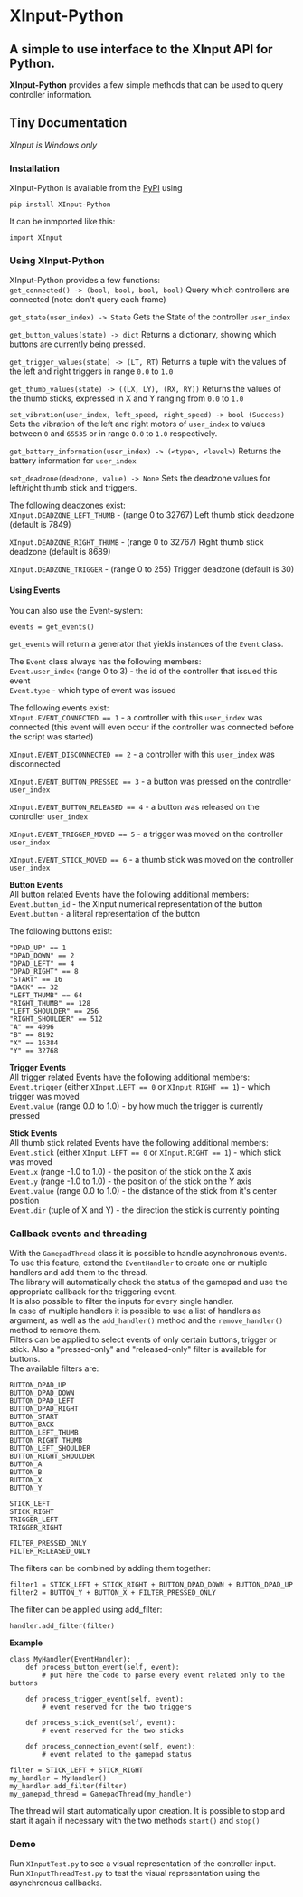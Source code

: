 # XInput\-Python  
## A simple to use interface to the XInput API for Python\.  
**XInput\-Python** provides a few simple methods that can be used to query controller information\.  
  
## Tiny Documentation  
*XInput is Windows only*  
### Installation  
XInput\-Python is available from the [PyPI](https://pypi.org) using  

    pip install XInput-Python
  
It can be inmported like this:  

    import XInput
  
### Using XInput\-Python  
XInput\-Python provides a few functions:  
`get_connected() -> (bool, bool, bool, bool)` Query which controllers are connected (note: don't query each frame)  
  
`get_state(user_index) -> State` Gets the State of the controller `user_index`  
  
`get_button_values(state) -> dict` Returns a dictionary, showing which buttons are currently being pressed\.  
  
`get_trigger_values(state) -> (LT, RT)` Returns a tuple with the values of the left and right triggers in range `0.0` to `1.0`  
  
`get_thumb_values(state) -> ((LX, LY), (RX, RY))` Returns the values of the thumb sticks, expressed in X and Y ranging from `0.0` to `1.0`  
  
`set_vibration(user_index, left_speed, right_speed) -> bool (Success)` Sets the vibration of the left and right motors of `user_index` to values between `0` and `65535` or in range `0.0` to `1.0` respectively\.  
  
`get_battery_information(user_index) -> (<type>, <level>)` Returns the battery information for `user_index`  
  
`set_deadzone(deadzone, value) -> None` Sets the deadzone values for left/right thumb stick and triggers\.  
  
The following deadzones exist:  
`XInput.DEADZONE_LEFT_THUMB` \- (range 0 to 32767) Left thumb stick deadzone (default is 7849)  
  
`XInput.DEADZONE_RIGHT_THUMB` \- (range 0 to 32767) Right thumb stick deadzone (default is 8689)  
  
`XInput.DEADZONE_TRIGGER` \- (range 0 to 255) Trigger deadzone (default is 30)  
  
#### Using Events  
You can also use the Event\-system:  

    events = get_events()
  
  
`get_events` will return a generator that yields instances of the `Event` class\.  
  
The `Event` class always has the following members:  
`Event.user_index` (range 0 to 3) \- the id of the controller that issued this event  
`Event.type` \- which type of event was issued  
  
The following events exist:  
`XInput.EVENT_CONNECTED == 1` \- a controller with this `user_index` was connected (this event will even occur if the controller was connected before the script was started)  
  
`XInput.EVENT_DISCONNECTED == 2` \- a controller with this `user_index` was disconnected  
  
`XInput.EVENT_BUTTON_PRESSED == 3` \- a button was pressed on the controller `user_index`  
  
`XInput.EVENT_BUTTON_RELEASED == 4` \- a button was released on the controller `user_index`  
  
`XInput.EVENT_TRIGGER_MOVED == 5` \- a trigger was moved on the controller `user_index`  
  
`XInput.EVENT_STICK_MOVED == 6` \- a thumb stick was moved on the controller `user_index`  
  
**Button Events**  
All button related Events have the following additional members:  
`Event.button_id` \- the XInput numerical representation of the button  
`Event.button` \- a literal representation of the button  
  
The following buttons exist:  

    "DPAD_UP" == 1
    "DPAD_DOWN" == 2
    "DPAD_LEFT" == 4
    "DPAD_RIGHT" == 8
    "START" == 16
    "BACK" == 32
    "LEFT_THUMB" == 64
    "RIGHT_THUMB" == 128
    "LEFT_SHOULDER" == 256
    "RIGHT_SHOULDER" == 512
    "A" == 4096
    "B" == 8192
    "X" == 16384
    "Y" == 32768
    
  
  
**Trigger Events**  
All trigger related Events have the following additional members:  
`Event.trigger` (either `XInput.LEFT == 0` or `XInput.RIGHT == 1`) \- which trigger was moved  
`Event.value` (range 0\.0 to 1\.0) \- by how much the trigger is currently pressed  
  
**Stick Events**  
All thumb stick related Events have the following additional members:  
`Event.stick` (either `XInput.LEFT == 0` or `XInput.RIGHT == 1`) \- which stick was moved  
`Event.x` (range \-1\.0 to 1\.0) \- the position of the stick on the X axis  
`Event.y` (range \-1\.0 to 1\.0) \- the position of the stick on the Y axis  
`Event.value` (range 0\.0 to 1\.0) \- the distance of the stick from it's center position  
`Event.dir` (tuple of X and Y) \- the direction the stick is currently pointing  
  
### Callback events and threading  
With the `GamepadThread` class it is possible to handle asynchronous events\.  
To use this feature, extend the `EventHandler` to create one or multiple handlers and add them to the thread\.  
The library will automatically check the status of the gamepad and use the appropriate callback for the triggering event\.  
It is also possible to filter the inputs for every single handler\.  
In case of multiple handlers it is possible to use a list of handlers as argument, as well as the `add_handler()` method and the `remove_handler()` method to remove them\.  
Filters can be applied to select events of only certain buttons, trigger or stick\. Also a "pressed\-only" and "released\-only" filter is available for buttons\.  
The available filters are:  

    
    BUTTON_DPAD_UP       
    BUTTON_DPAD_DOWN     
    BUTTON_DPAD_LEFT     
    BUTTON_DPAD_RIGHT    
    BUTTON_START         
    BUTTON_BACK          
    BUTTON_LEFT_THUMB    
    BUTTON_RIGHT_THUMB   
    BUTTON_LEFT_SHOULDER 
    BUTTON_RIGHT_SHOULDER
    BUTTON_A             
    BUTTON_B             
    BUTTON_X             
    BUTTON_Y             
    
    STICK_LEFT           
    STICK_RIGHT          
    TRIGGER_LEFT         
    TRIGGER_RIGHT        
    
    FILTER_PRESSED_ONLY     
    FILTER_RELEASED_ONLY
    
       
  
The filters can be combined by adding them together:  
  

    filter1 = STICK_LEFT + STICK_RIGHT + BUTTON_DPAD_DOWN + BUTTON_DPAD_UP
    filter2 = BUTTON_Y + BUTTON_X + FILTER_PRESSED_ONLY
  
  
The filter can be applied using add\_filter:  
  

    handler.add_filter(filter)
  
  
**Example**  

    class MyHandler(EventHandler):
        def process_button_event(self, event):
            # put here the code to parse every event related only to the buttons
        
        def process_trigger_event(self, event):
            # event reserved for the two triggers
        
        def process_stick_event(self, event):
            # event reserved for the two sticks
        
        def process_connection_event(self, event):
            # event related to the gamepad status
        
    filter = STICK_LEFT + STICK_RIGHT
    my_handler = MyHandler()
    my_handler.add_filter(filter)
    my_gamepad_thread = GamepadThread(my_handler)
  
  
The thread will start automatically upon creation\. It is possible to stop and start it again if necessary with the two methods `start()` and `stop()`  
  
### Demo  
Run `XInputTest.py` to see a visual representation of the controller input\.  
Run `XInputThreadTest.py` to test the visual representation using the asynchronous callbacks\.